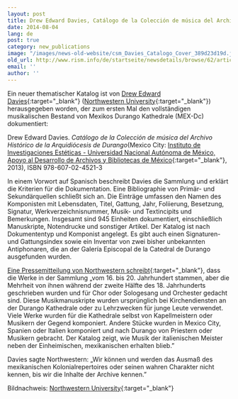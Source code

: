 ```yaml
---
layout: post
title: Drew Edward Davies, Catálogo de la Colección de música del Archivo Histórico de la Arquidiócesis de Durango
date: 2014-08-04
lang: de
post: true
category: new_publications
image: "/images/news-old-website/csm_Davies_Catalogo_Cover_389d23d19d.jpg"
old_url: http://www.rism.info/de/startseite/newsdetails/browse/62/article/64/drew-edward-davies-catalogo-de-la-coleccion-de-musica-del-archivo-historico-de-la-arquidiocesi.html
email: ''
author: ''
---
```


Ein neuer thematischer Katalog ist von [Drew Edward Davies](http://www.drewedwarddavies.com/Publications.html){:target="_blank"} ([Northwestern University](http://www.music.northwestern.edu/faculty/profiles/drew-edward-davies.html){:target="_blank"}) herausgegeben worden, der zum ersten Mal den vollständigen musikalischen Bestand von Mexikos Durango Kathedrale (MEX-Dc) dokumentiert:

Drew Edward Davies. _Catálogo de la Colección de música del Archivo Histórico de la Arquidiócesis de Durango_(Mexico City: [Instituto de Investigaciones Estéticas - Universidad Nacional Autónoma de México, Apoyo al Desarrollo de Archivos y Bibliotecas de México](http://www.adabi.org.mx/content/Notas.jsfx?id=2311){:target="_blank"}, 2013), ISBN 978-607-02-4521-3

In einem Vorwort auf Spanisch beschreibt Davies die Sammlung und erklärt die Kriterien für die Dokumentation. Eine Bibliographie von Primär- und Sekundärquellen schließt sich an. Die Einträge umfassen den Namen des Komponisten mit Lebensdaten, Titel, Gattung, Jahr, Foliierung, Besetzung, Signatur, Werkverzeichnisnummer, Musik- und Textincipits und Bemerkungen. Insgesamt sind 945 Einheiten dokumentiert, einschließlich Manuskripte, Notendrucke und sonstiger Artikel. Der Katalog ist nach Dokumententyp und Komponist angelegt. Es gibt auch einen Signaturen- und Gattungsindex sowie ein Inventar von zwei bisher unbekannten Antiphonaren, die an der Galería Episcopal de la Catedral de Durango ausgefunden wurden.

[Eine Pressemitteilung von Northwestern schreibt](http://www.music.northwestern.edu/about/news/2014/drew-edward-davies-publishes-scholarly-catalog-of-18th-century-mexican-church-music.html){:target="_blank"}, dass die Werke in der Sammlung „vom 16. bis 20. Jahrhundert stammen, aber die Mehrheit von ihnen während der zweite Hälfte des 18. Jahrhunderts geschrieben wurden und für Chor oder Sologesang und Orchester gedacht sind. Diese Musikmanuskripte wurden ursprünglich bei Kirchendiensten an der Durango Kathedrale oder zu Lehrzwecken für junge Leute verwendet. Viele Werke wurden für die Kathedrale selbst von Kapellmeistern oder Musikern der Gegend komponiert. Andere Stücke wurden in Mexico City, Spanien oder Italien komponiert und nach Durango von Priestern oder Musikern gebracht. Der Katalog zeigt, wie Musik der italienischen Meister neben der Einheimischen, mexikanischen erhalten blieb.”

Davies sagte Northwestern: „Wir können und werden das Ausmaß des mexikanischen Kolonialrepertoires oder seinen wahren Charakter nicht kennen, bis wir die Inhalte der Archive kennen.”

Bildnachweis: [Northwestern University](http://www.music.northwestern.edu/about/news/2014/drew-edward-davies-publishes-scholarly-catalog-of-18th-century-mexican-church-music.html){:target="_blank"}

